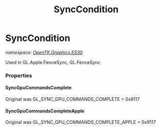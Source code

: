 ﻿---
title: SyncCondition
---

# SyncCondition
_namespace: [OpenTK.Graphics.ES30](N-OpenTK.Graphics.ES30.html)_

Used in GL.Apple.FenceSync, GL.FenceSync



### Properties

#### SyncGpuCommandsComplete
Original was GL_SYNC_GPU_COMMANDS_COMPLETE = 0x9117
#### SyncGpuCommandsCompleteApple
Original was GL_SYNC_GPU_COMMANDS_COMPLETE_APPLE = 0x9117

